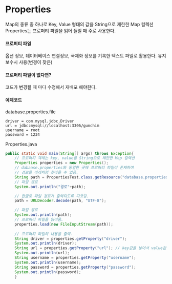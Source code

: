 # Properties
Map의 종류 중 하나로 Key, Value 형태의 값을 String으로 제한한 Map 컬렉션
Properties는 프로퍼티 파일을 읽어 들일 때 주로 사용한다.

#### 프로퍼티 파일
옵션 정보, 데이터베이스 연결정보, 국제화 정보를 기록한 텍스트 파일로 활용한다.
유지보수시 사용(변경이 잦은)


#### 프로퍼티 파일이 없다면?
코드가 변경될 때 마다 수정해서 재배포 해야한다. 


#### 예제코드

database.properties.file
```
driver = com.mysql.jdbc.Driver
url = jdbc:mysql://localhost:3306/gunchim
username = root
password = 1234
```


Properties.java
```java
public static void main(String[] args) throws Exception{
    // 프로퍼티 객체는 key, value를 String으로 제한한 Map 컬렉션
    Properties properties = new Properties();
    // dabaase.properties와 동일한 곳에 프로퍼티 파일이 존재하여 
    // 경로를 아래처럼 찾아올 수 있음.
    String path = PropertiesTest.class.getResource("database.properties").getPath();
    // 파일 경로
    System.out.println("경로"+path);

    // 한글로 파일 경로가 출력되도록 디코딩.
    path = URLDecoder.decode(path, "UTF-8");

    // 파일 경로
    System.out.println(path);
    // 프로퍼티 파일을 읽어옴.
    properties.load(new FileInputStream(path));
    
    // 프로퍼티 파일의 내용을 출력.
    String driver = properties.getProperty("driver");
    System.out.println(driver);
    String url = properties.getProperty("url"); // key값을 넣어서 value값을 가져옴
    System.out.println(url);
    String username = properties.getProperty("username");
    System.out.println(username);
    String password = properties.getProperty("password");
    System.out.println(password);
    }
```